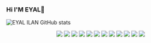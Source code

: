 ### Hi I'M EYAL👋

<!--

Here are some ideas to get you started:

- 🔭 I’m currently working on ...
- 🌱 I’m currently learning ...
- 👯 I’m looking to collaborate on ...
- 🤔 I’m looking for help with ...
- 💬 Ask me about ...
- 📫 How to reach me: ...
- 😄 Pronouns: ...
- ⚡ Fun fact: ...
-->
  ![EYAL ILAN GitHub stats](https://github-readme-stats.vercel.app/api?username=EyalIlan&show_icons=true&theme=gruvbox)
<p align="center">
  <img src="https://img.shields.io/badge/-HTML5-informational?style=flat&logo=html5&logoColor=white&color=ff7c58">
  <img src="https://img.shields.io/badge/-CSS3-informational?style=flat&logo=css3&logoColor=white&color=1572B6">
  <img src="https://img.shields.io/badge/-Javascript-informational?style=flat&logo=javascript&logoColor=white&color=F7DF1E">
  <img src="https://img.shields.io/badge/-React-informational?style=flat&logo=react&logoColor=white&color=61DAFB">
  <img src="https://img.shields.io/badge/-NodeJS-informational?style=flat&logo=node.js&logoColor=white&color=339933">
  <img src="https://img.shields.io/badge/-MongoDB-informational?style=flat&logo=mongodb&logoColor=white&color=47A248">
  <img src="https://img.shields.io/badge/-Express-informational?style=flat&logo=express&logoColor=white&color=000000">
  <img src="https://img.shields.io/badge/-Redux-informational?style=flat&logo=redux&logoColor=white&color=764ABC">
  <img src="https://img.shields.io/badge/-Sass-informational?style=flat&logo=sass&logoColor=white&color=CC6699">
  <img src="https://img.shields.io/badge/-Ubuntu-informational?style=flat&logo=ubuntu&logoColor=white&color=E95420">
  <img src="https://img.shields.io/badge/-Photoshop-informational?style=flat&logo=Adobe%20Photoshop&logoColor=white&color=31A8FF">
  <img src="https://img.shields.io/badge/-Figma-informational?style=flat&logo=figma&logoColor=white&color=F24E1E">
</p>
